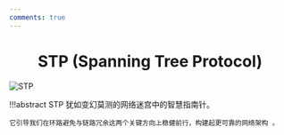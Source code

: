 ```yaml
---
comments: true
---
```

# <center class="force-page-break">STP (Spanning Tree Protocol)</center>

![STP](/assets/covers/Image_placeholder.png)

!!!abstract
    STP 犹如变幻莫测的网络迷宫中的智慧指南针。
    
    它引导我们在环路避免与链路冗余这两个关键方向上稳健前行，构建起更可靠的网络架构 。
